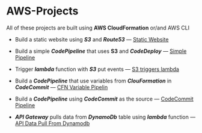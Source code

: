 # AWS-Projects

All of these projects are built using **AWS CloudFormation** or/and AWS CLI 

* Build a static website using ***S3*** and ***Route53*** — [Static Website](https://github.com/gsidhu13/AWS-Projects/tree/main/WebsiteUsingS3%26Route53)

* Build a simple ***CodePipeline*** that uses **S3** and ***CodeDeploy*** — [Simple Pipeline](https://github.com/gsidhu13/AWS-Projects/tree/main/SimplePipeline)

* Trigger ***lambda*** function with ***S3*** put events — [S3 triggers lambda](https://github.com/gsidhu13/AWS-Projects/tree/main/S3TriggerLambda)

* Build a ***CodePipeline*** that use variables from ***ClouFormation*** in ***CodeCommit*** — [CFN Variable Pipelin](https://github.com/gsidhu13/AWS-Projects/tree/main/CF_Variables_Pipeline)

* Build a ***CodePipeline*** using ***CodeCommit*** as the source — [CodeCommit Pipeline](https://github.com/gsidhu13/AWS-Projects/tree/main/CodeCommit_SimplePipeline)

* ***API Gateway*** pulls data from ***DynamoDb*** table using ***lambda*** function — [API Data Pull From Dynamodb](https://github.com/gsidhu13/AWS-Projects/tree/main/DynamoDb_lambda)
